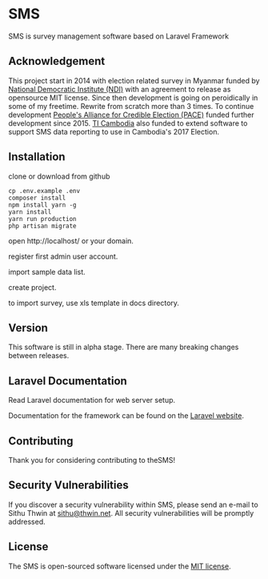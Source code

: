 # SMS

SMS is survey management software based on Laravel Framework


## Acknowledgement

This project start in 2014 with election related survey in Myanmar funded by [National Democratic Institute (NDI)](https://www.ndi.org/) with an agreement to release as opensource MIT license.
 Since then development is going on peroidically in some of my freetime. Rewrite from scratch more than 3 times. To continue development [People's Alliance for Credible Election (PACE)](https://www.pacemyanmar.org) funded further development since 2015.
 [TI Cambodia](https://www.ticambodia.org/) also funded to extend software to support SMS data reporting to use in Cambodia's 2017 Election.


## Installation

clone or download from github

```
cp .env.example .env
composer install
npm install yarn -g
yarn install
yarn run production
php artisan migrate
```
open http://localhost/ or your domain.

register first admin user account.

import sample data list.

create project.

to import survey, use xls template in docs directory.

## Version
This software is still in alpha stage. There are many breaking changes between releases.

## Laravel Documentation

Read Laravel documentation for web server setup.

Documentation for the framework can be found on the [Laravel website](http://laravel.com/docs).

## Contributing

Thank you for considering contributing to theSMS!

## Security Vulnerabilities

If you discover a security vulnerability within SMS, please send an e-mail to Sithu Thwin at sithu@thwin.net. All security vulnerabilities will be promptly addressed.

## License

The SMS is open-sourced software licensed under the [MIT license](http://opensource.org/licenses/MIT).
